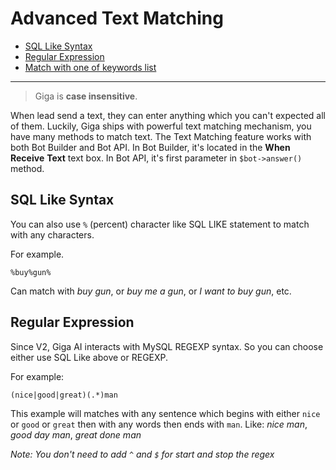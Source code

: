 # Advanced Text Matching
- [SQL Like Syntax](#sql-like-syntax)
- [Regular Expression](#regular-expression)
- [Match with one of keywords list](#match-with-one-of-keywords-list)

---

> Giga is **case insensitive**. 

When lead send a text, they can enter anything which you can't expected all of them. Luckily, Giga ships with powerful text matching mechanism, you have many methods to match text. The Text Matching feature works with both Bot Builder and Bot API. In Bot Builder, it's located in the **When Receive** **Text** text box. In Bot API, it's first parameter in `$bot->answer()` method. 

<a name="sql-like-syntax"></a>
## SQL Like Syntax
You can also use `%` (percent) character like SQL LIKE statement to match with any characters. 

For example. 

```
%buy%gun%
```

Can match with *buy gun*, or *buy me a gun*, or *I want to buy gun*, etc.

<a name="regular-expression"></a>

## Regular Expression
Since V2, Giga AI interacts with MySQL REGEXP syntax. So you can choose either use SQL Like above or REGEXP.

For example:

```
(nice|good|great)(.*)man
```

This example will matches with any sentence which begins with either `nice` or `good` or `great` then with any words then ends with `man`. Like: *nice man*, *good day man*, *great done man*

*Note: You don't need to add `^` and `$` for start and stop the regex*